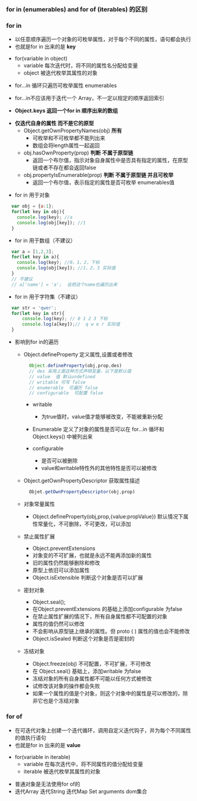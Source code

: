 ### for in (enumerables) and for of (iterables) 的区别

### for in 
  
  + 以任意顺序遍历一个对象的可枚举属性，对于每个不同的属性，语句都会执行
  + 也就是for in 出来的是 <strong>key</strong>
  - for(variable in object)
    + variable 每次迭代时，将不同的属性名分配给变量
    + object 被迭代枚举其属性的对象
  + for...in 循环只遍历可枚举属性 enumerables 
  - for...in不应该用于迭代一个 Array，不一定以规定的顺序返回索引
  + <strong>Object.keys 返回一个for in 顺序出来的数组</strong>
  - <strong>仅迭代自身的属性 而不是它的原型</strong>
    + Object.getOwnPropertyNames(obj)   **所有**
      * 可枚举和不可枚举都不能列出来
      * 数组会将length属性一起返回
    + obj.hasOwnProperty(prop)  **判断 不属于原型链**
      * 返回一个布尔值，指示对象自身属性中是否具有指定的属性，在原型链或者不存在都会返回false
    + obj.propertyIsEnumerable(prop) **判断 不属于原型链 并且可枚举**
      * 返回一个布尔值，表示指定的属性是否可枚举 enumerables值



  + for in 用于对象
  ```js
    var obj = {a:1};
    for(let key in obj){
      console.log(key); //a
      console.log(obj[key]); //1
    }
  ```
  + for in 用于数组（不建议）
  ```js
    var a = [1,2,3];
    for(let key in a){
      console.log(key); //0，1，2，下标
      console.log(obj[key]); //1，2，3 实际值
    }
    // 不建议
    // a['name'] = 'a';  会把这个name也遍历出来 
  ```
  + for in 用于字符集（不建议）
  ```js
    var str = 'qwer';
    for(let key in str){
        console.log(key); // 0 1 2 3 下标
        console.log(a[key]);//  q w e r 实际值
    }
  ```

  + 影响到for in的遍历
    + Object.defineProperty 定义属性,设置或者修改
      ```js
        Object.defineProperty(obj,prop,des)
        // des 采用上面这种方式声明变量，以下是默认值
        // value  值 默认undefined
        // writable 可写 false
        // enumerable  可遍历 false
        // configurable  可配置 false
      ```
      - writable
        * 为true值时，value值才能够被改变，不能被重新分配

      - Enumerable  定义了对象的属性是否可以在 for...in 循环和 Object.keys() 中被列出来
       
      - configurable
        * 是否可以被删除
        * value和writable特性外的其他特性是否可以被修改
          
    + Object.getOwnPropertyDescriptor 获取属性描述
      ```js
        Objet.getOwnPropertyDescriptor(obj,prop)
      ```
    + 对象常量属性
      - Object.defineProperty(obj,prop,{value:propValue}) 默认情况下属性常量化，不可删除，不可更改，可以添加

    + 禁止属性扩展
      -  Object.preventExtensions  
      -  对象变的不可扩展，也就是永远不能再添加新的属性
      -  旧的属性仍然能够删除和修改
      -  原型上依旧可以添加属性
      -  Object.isExtensible 判断这个对象是否可以扩展

    + 密封对象
      - Object.seal();
      - 在Object.preventExtensions 的基础上添加configurable  为false
      - 在禁止属性扩展的情况下，所有自身属性都不可配置的对象  
      - 属性的值仍然可以修改
      - 不会影响从原型链上继承的属性。但 proto ( ) 属性的值也会不能修改
      - Object.isSealed 判断这个对象是否是密封的

    + 冻结对象
      - Object.freeze(obj) 不可配置，不可扩展，不可修改  
      - 在 Object.seal() 基础上，添加writable  为false
      - 冻结对象的所有自身属性都不可能以任何方式被修改
      - 试修改该对象的操作都会失败
      - 如果一个属性的值是个对象，则这个对象中的属性是可以修改的，除非它也是个冻结对象
  
### for of

  + 在可迭代对象上创建一个迭代循环，调用自定义迭代钩子，并为每个不同属性的值执行语句
  + 也就是for in 出来的是 <strong>value</strong>
  - for(variable in iterable)
    + variable 在每次迭代中，将不同属性的值分配给变量
    + iterable 被迭代枚举其属性的对象
  + 普通对象是无法使用for of的
  + 迭代Array 迭代String 迭代Map Set arguments dom集合
